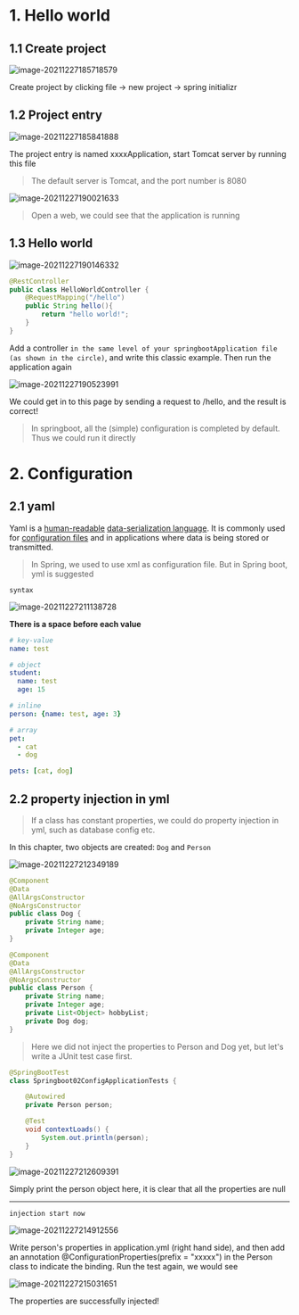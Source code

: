 # 1. Hello world

## 1.1 Create project

![image-20211227185718579](notes.assets/image-20211227185718579.png)

Create project by clicking file -> new project -> spring initializr

## 1.2 Project entry

![image-20211227185841888](notes.assets/image-20211227185841888.png)

The project entry is named xxxxApplication, start Tomcat server by running this file

> The default server is Tomcat, and the port number is 8080

![image-20211227190021633](notes.assets/image-20211227190021633.png)

> Open a web, we could see that the application is running

## 1.3 Hello world

![image-20211227190146332](notes.assets/image-20211227190146332.png)

```java
@RestController
public class HelloWorldController {
    @RequestMapping("/hello")
    public String hello(){
        return "hello world!";
    }
}
```

Add a controller `in the same level of your springbootApplication file (as shown in the circle)`, and write this classic example. Then run the application again

![image-20211227190523991](notes.assets/image-20211227190523991.png)

We could get in to this page by sending a request to /hello, and the result is correct!

> In springboot, all the (simple) configuration is completed by default. Thus we could run it directly



# 2. Configuration

## 2.1 yaml

Yaml is a [human-readable](https://en.wikipedia.org/wiki/Human-readable) [data-serialization language](https://en.wikipedia.org/wiki/Serialization). It is commonly used for [configuration files](https://en.wikipedia.org/wiki/Configuration_file) and in applications where data is being stored or transmitted. 

> In Spring, we used to use xml as configuration file. But in Spring boot, yml is suggested

`syntax`

![image-20211227211138728](notes.assets/image-20211227211138728.png)

**There is a space before each value**

```yaml
# key-value
name: test

# object
student:
  name: test
  age: 15

# inline
person: {name: test, age: 3}

# array
pet:
  - cat
  - dog

pets: [cat, dog]
```



## 2.2 property injection in yml

> If a class has constant properties, we could do property injection in yml, such as database config etc.

In this chapter, two objects are created: `Dog` and `Person`

![image-20211227212349189](notes.assets/image-20211227212349189.png)

```java
@Component
@Data
@AllArgsConstructor
@NoArgsConstructor
public class Dog {
    private String name;
    private Integer age;
}
```

```java
@Component
@Data
@AllArgsConstructor
@NoArgsConstructor
public class Person {
    private String name;
    private Integer age;
    private List<Object> hobbyList;
    private Dog dog;
}
```

> Here we did not inject the properties to Person and Dog yet, but let's write a JUnit test case first.

```java
@SpringBootTest
class Springboot02ConfigApplicationTests {

    @Autowired
    private Person person;

    @Test
    void contextLoads() {
        System.out.println(person);
    }
}
```

![image-20211227212609391](notes.assets/image-20211227212609391.png)

Simply print the person object here, it is clear that all the properties are null

--------------------------------------------------

`injection start now`

![image-20211227214912556](notes.assets/image-20211227214912556.png)

Write person's properties in application.yml (right hand side), and then add an annotation @ConfigurationProperties(prefix = "xxxxx") in the Person class to indicate the binding. Run the test again, we would see

![image-20211227215031651](notes.assets/image-20211227215031651.png)

The properties are successfully injected!

